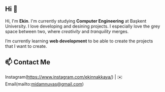 <!--
**ekinakkaya/ekinakkaya** is a ✨ _special_ ✨ repository because its `README.md` (this file) appears on your GitHub profile.

Here are some ideas to get you started:

- 🔭 I’m currently working on ...
- 🌱 I’m currently learning ...
- 👯 I’m looking to collaborate on ...
- 🤔 I’m looking for help with ...
- 💬 Ask me about ...
- 📫 How to reach me: ...
- 😄 Pronouns: ...
- ⚡ Fun fact: ...
-->
## Hi 👋

Hi, I'm **Ekin**. I'm currently studying **Computer Engineering** at Başkent University.
I love developing and desining projects. I especially love the grey space between two, where *creativity* and *tranquility* merges.

I’m currently learning **web development** to be able to create the projects that I want to create.

## 📫 Contact Me

Instagram(https://www.instagram.com/ekinnakkaya/) | ✉️Email(mailto:midamnuvas@gmail.com)
